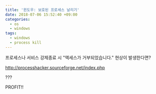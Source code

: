 ```yaml
---
title: '윈도우: 보호된 프로세스 날리기'
date: 2018-07-06 15:52:40 +09:00
categories:
  - os
  - windows
tags:
  - windows
  - process kill
---
```



프로세스나 서비스 강제종료 시 "액세스가 거부되었습니다." 현상이 발생한다면?

http://processhacker.sourceforge.net/index.php

???

PROFIT!!
